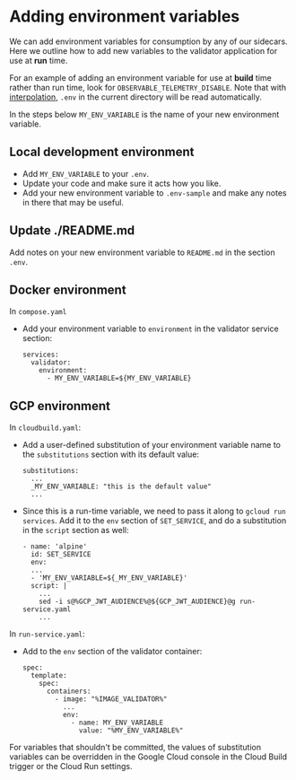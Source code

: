 # Adding environment variables

We can add environment variables for consumption by any of our sidecars. Here
we outline how to add new variables to the validator application for use at
**run** time.

For an example of adding an environment variable for use at **build** time
rather than run time, look for `OBSERVABLE_TELEMETRY_DISABLE`. Note that with
[interpolation](https://docs.docker.com/compose/environment-variables/set-environment-variables/#additional-information),
`.env` in the current directory will be read automatically.

In the steps below `MY_ENV_VARIABLE` is the name of your new environment
variable.

## Local development environment

- Add `MY_ENV_VARIABLE` to your `.env`.
- Update your code and make sure it acts how you like.
- Add your new environment variable to `.env-sample` and make any notes
  in there that may be useful.

## Update ./README.md

Add notes on your new environment variable to `README.md` in the section
`.env`.

## Docker environment

In `compose.yaml`

- Add your environment variable to `environment` in the validator service
  section:

  ```
  services:
    validator:
      environment:
        - MY_ENV_VARIABLE=${MY_ENV_VARIABLE}
  ```

## GCP environment

In `cloudbuild.yaml`:

- Add a user-defined substitution of your environment variable name to
  the `substitutions` section with its default value:

  ```
  substitutions:
    ...
    _MY_ENV_VARIABLE: "this is the default value"
    ...
  ```

- Since this is a run-time variable, we need to pass it along to `gcloud run
  services`. Add it to the `env` section of `SET_SERVICE`, and do a
  substitution in the `script` section as well:

  ```
  - name: 'alpine'
    id: SET_SERVICE
    env:
    ...
    - 'MY_ENV_VARIABLE=${_MY_ENV_VARIABLE}'
    script: |
      ...
      sed -i s@%GCP_JWT_AUDIENCE%@${GCP_JWT_AUDIENCE}@g run-service.yaml
      ...
  ```

In `run-service.yaml`:

- Add to the `env` section of the validator container:

  ```
  spec:
    template:
      spec:
        containers:
          - image: "%IMAGE_VALIDATOR%"
            ...
            env:
              - name: MY_ENV_VARIABLE
                value: "%MY_ENV_VARIABLE%"
  ```

For variables that shouldn't be committed, the values of substitution variables
can be overridden in the Google Cloud console in the Cloud Build trigger or the
Cloud Run settings.
